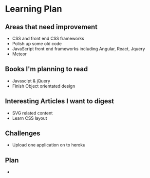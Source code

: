 Learning Plan
=============

Areas that need improvement
----------

* CSS and front end CSS frameworks
* Polish up some old code
* JavaScript front end frameworks including Angular, React, Jquery
* Meteor

Books I'm planning to read
----------

* Javascipt & jQuery
* Finish Object orientated design

Interesting Articles I want to digest
----------

* SVG related content
*	Learn CSS layout

Challenges
----------

* Upload one application on to heroku


Plan
-------

*